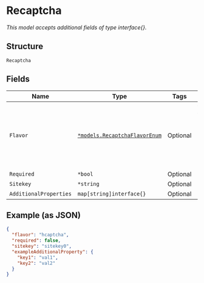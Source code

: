 
# Recaptcha

*This model accepts additional fields of type interface{}.*

## Structure

`Recaptcha`

## Fields

| Name | Type | Tags | Description |
|  --- | --- | --- | --- |
| `Flavor` | [`*models.RecaptchaFlavorEnum`](../../doc/models/recaptcha-flavor-enum.md) | Optional | flavor of the captcha. enum: `google`, `hcaptcha`<br><br>**Default**: `"google"` |
| `Required` | `*bool` | Optional | - |
| `Sitekey` | `*string` | Optional | - |
| `AdditionalProperties` | `map[string]interface{}` | Optional | - |

## Example (as JSON)

```json
{
  "flavor": "hcaptcha",
  "required": false,
  "sitekey": "sitekey0",
  "exampleAdditionalProperty": {
    "key1": "val1",
    "key2": "val2"
  }
}
```

